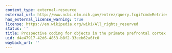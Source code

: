 ```yaml
---
content_type: external-resource
external_url: http://www.ncbi.nlm.nih.gov/entrez/query.fcgi?cmd=Retrieve&db=PubMed&dopt=Citation&list_uids=10377358
has_external_license_warning: true
license: https://en.wikipedia.org/wiki/All_rights_reserved
status: ''
title: Prospective coding for objects in the primate prefrontal cortex
uid: d4e47917-42d6-4853-b8f2-33eeb62a6fc0
wayback_url: ''
---
```

